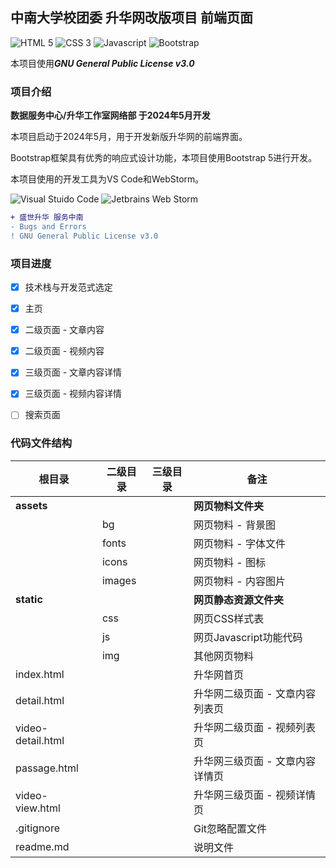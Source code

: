 ## 中南大学校团委 升华网改版项目 前端页面

![HTML 5](https://img.shields.io/badge/HTML-5-red?style=flat-square&logo=html5&logoColor=white) ![CSS 3](https://img.shields.io/badge/CSS-3-blue?style=flat-square&logo=css3&logoColor=white) ![Javascript](https://img.shields.io/badge/JavaScript-ECMA6-yellow?style=flat-square&logo=javascript&logoColor=white) ![Bootstrap](https://img.shields.io/badge/Bootstrap-5-purple?style=flat-square&logo=bootstrap&logoColor=white)

本项目使用***GNU General Public License v3.0***

### 项目介绍

**数据服务中心/升华工作室网络部 于2024年5月开发**

本项目启动于2024年5月，用于开发新版升华网的前端界面。

Bootstrap框架具有优秀的响应式设计功能，本项目使用Bootstrap 5进行开发。

本项目使用的开发工具为VS Code和WebStorm。

![Visual Stuido Code](https://img.shields.io/badge/VSCode-blue?style=flat-square&logo=visualstudiocode&logoColor=white) ![Jetbrains Web Storm](https://img.shields.io/badge/WebStorm-black?style=flat-square&logo=WebStorm&logoColor=white)

```diff
+ 盛世升华 服务中南
- Bugs and Errors
! GNU General Public License v3.0
```

### 项目进度

- [x] 技术栈与开发范式选定
- [x] 主页
- [x] 二级页面 - 文章内容
- [x] 二级页面 - 视频内容
- [x] 三级页面 - 文章内容详情
- [x] 三级页面 - 视频内容详情
- [ ] 搜索页面


### 代码文件结构

|根目录|二级目录|三级目录|备注|
|-|-|-|-|
|**assets**|||**网页物料文件夹**|
||bg||网页物料 - 背景图|
||fonts||网页物料 - 字体文件|
||icons||网页物料 - 图标|
||images||网页物料 - 内容图片|
|**static**|||**网页静态资源文件夹**|
||css||网页CSS样式表|
||js||网页Javascript功能代码|
||img||其他网页物料|
|index.html|||升华网首页|
|detail.html|||升华网二级页面 - 文章内容列表页|
|video-detail.html|||升华网二级页面 - 视频列表页|
|passage.html|||升华网三级页面 - 文章内容详情页|
|video-view.html|||升华网三级页面 - 视频详情页|
|.gitignore|||Git忽略配置文件|
|readme.md|||说明文件|